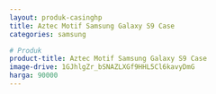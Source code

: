 ```yaml
---
layout: produk-casinghp
title: Aztec Motif Samsung Galaxy S9 Case
categories: samsung

# Produk
product-title: Aztec Motif Samsung Galaxy S9 Case
image-drive: 1GJhlgZr_bSNAZLXGf9HHL5Cl6kavyDmG
harga: 90000
---
```

